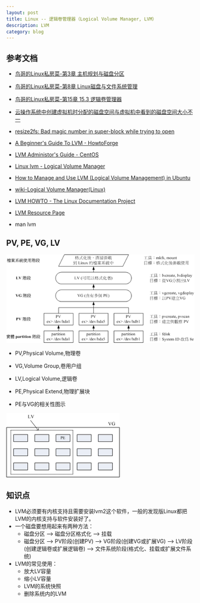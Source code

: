 ```yaml
---
layout: post
title: Linux -- 逻辑卷管理器（Logical Volume Manager, LVM）
description: LVM
category: blog
---
```


## 参考文档

* [鸟哥的Linux私房菜-第3章 主机规划与磁盘分区](http://vbird.dic.ksu.edu.tw/linux_basic/0130designlinux.php)

* [鸟哥的Linux私房菜-第8章 Linux磁盘与文件系统管理](http://vbird.dic.ksu.edu.tw/linux_basic/0230filesystem.php)

* [鸟哥的Linux私房菜-第15章 15.3 逻辑卷管理器](http://vbird.dic.ksu.edu.tw/linux_basic/0420quota_3.php)

* [云操作系统中创建虚拟机时分配的磁盘空间与虚拟机中看到的磁盘空间大小不一](http://xiaofandh12.github.io/VirtualMachine-Disk-Resize)

* [resize2fs: Bad magic number in super-block while trying to open](http://stackoverflow.com/questions/26305376/resize2fs-bad-magic-number-in-super-block-while-trying-to-open/)

* [A Beginner's Guide To LVM - HowtoForge](https://www.howtoforge.com/linux_lvm)

* [LVM Administor's Guide - CentOS](https://www.centos.org/docs/5/html/Cluster_Logical_Volume_Manager/)

* [Linux lvm - 	Logical Volume Manager](https://linuxconfig.org/linux-lvm-logical-volume-manager)

* [How to Manage and Use LVM (Logical Volume Management) in Ubuntu](http://www.howtogeek.com/howto/40702/how-to-manage-and-use-lvm-logical-volume-management-in-ubuntu/)

* [wiki-Logical Volume Manager(Linux)](https://en.wikipedia.org/wiki/Logical_Volume_Manager_\(Linux\))

* [LVM HOWTO - The Linux Documentation Project](http://tldp.org/HOWTO/LVM-HOWTO/)

* [LVM Resource Page](https://sourceware.org/lvm2/)

* man lvm

## PV, PE, VG, LV

![LVM各组件的实现流程图示](/images/2016-05-18-Logical-Volume-Manager-LVM/lvm.gif)

* PV,Physical Volume,物理卷

* VG,Volume Group,卷用户组

* LV,Logical Volume,逻辑卷

* PE,Physical Extend,物理扩展块

* PE与VG的相关性图示

![PE and VG](/images/2016-05-18-Logical-Volume-Manager-LVM/pe_vg.gif)



## 知识点
* LVM必须要有内核支持且需要安装lvm2这个软件，一般的发现版Linux都把LVM的内核支持与软件安装好了。
* 一个磁盘要想用起来有两种方法：
	* 磁盘分区 --> 磁盘分区格式化 --> 挂载
	* 磁盘分区 --> PV阶段(创建PV) --> VG阶段(创建VG或扩展VG) --> LV阶段(创建逻辑卷或扩展逻辑卷) --> 文件系统阶段(格式化、挂载或扩展文件系统)
* LVM的常见使用：
	* 放大LV容量
	* 缩小LV容量
	* LVM的系统快照
	* 删除系统内的LVM

